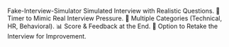 Fake-Interview-Simulator
Simulated Interview with Realistic Questions. 💬 Timer to Mimic Real Interview Pressure. 📝 Multiple Categories (Technical, HR, Behavioral). 📊 Score &amp; Feedback at the End. 🔁 Option to Retake the Interview for Improvement.
